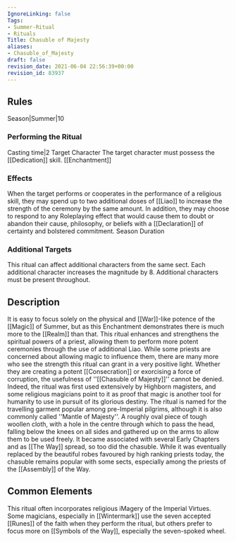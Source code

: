 ```yaml
---
IgnoreLinking: false
Tags:
- Summer-Ritual
- Rituals
Title: Chasuble of Majesty
aliases:
- Chasuble_of_Majesty
draft: false
revision_date: 2021-06-04 22:56:39+00:00
revision_id: 83937
---
```


## Rules
Season|Summer|10
### Performing the Ritual
Casting time|2  Target Character The target character must possess the [[Dedication]] skill.
[[Enchantment]] 
### Effects
When the target performs or cooperates in the performance of a religious skill, they may spend up to two additional doses of [[Liao]] to increase the strength of the ceremony by the same amount.
In addition, they may choose to respond to any Roleplaying effect that would cause them to doubt or abandon their cause, philosophy, or beliefs with a [[Declaration]] of certainty and bolstered commitment.
Season Duration
### Additional Targets
This ritual can affect additional characters from the same sect. Each additional character increases the magnitude by 8. Additional characters must be present throughout.
## Description
It is easy to focus solely on the physical and [[War]]-like potence of the [[Magic]] of Summer, but as this Enchantment demonstrates there is much more to the [[Realm]] than that. This ritual enhances and strengthens the spiritual powers of a priest, allowing them to perform more potent ceremonies through the use of additional Liao.
While some priests are concerned about allowing magic to influence them, there are many more who see the strength this ritual can grant in a very positive light. Whether they are creating a potent [[Consecration]] or exorcising a force of corruption, the usefulness of ''[[Chasuble of Majesty]]'' cannot be denied. Indeed, the ritual was first used extensively by Highborn magisters, and some religious magicians point to it as proof that magic is another tool for humanity to use in pursuit of its glorious destiny.
The ritual is named for the travelling garment popular among pre-Imperial pilgrims, although it is also commonly called ''Mantle of Majesty''. A roughly oval piece of tough woollen cloth, with a hole in the centre through which to pass the head, falling below the knees on all sides and gathered up on the arms to allow them to be used freely. It became associated with several Early Chapters and as [[The Way]] spread, so too did the chasuble. While it was eventually replaced by the beautiful robes favoured by high ranking priests today, the chasuble remains popular with some sects, especially among the priests of the [[Assembly]] of the Way.
## Common Elements
This ritual often incorporates religious iMagery of the Imperial Virtues. Some magicians, especially in [[Wintermark]] use the seven accepted [[Runes]] of the faith when they perform the ritual, but others prefer to focus more on [[Symbols of the Way]], especially the seven-spoked wheel.